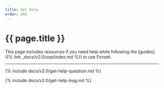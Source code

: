 ```yaml
---
title: Get Help
order: 200
---
```


# {{ page.title }}

This page includes resources if you need help while following the
[guides]({% link _docs/v2.0/use/index.md %}) to use Forseti.

---

{% include docs/v2.0/get-help-question.md %}

{% include docs/v2.0/get-help-bug.md %}
